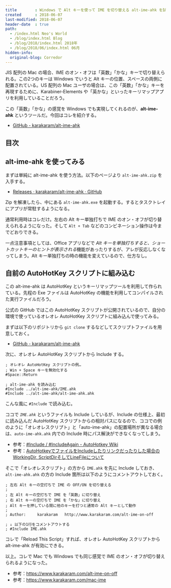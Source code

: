 ```yaml
---
title        : Windows で Alt キーを使って IME を切り替える alt-ime-ahk を試してみた
created      : 2018-06-07
last-modified: 2018-06-07
header-date  : true
path:
  - /index.html Neo's World
  - /blog/index.html Blog
  - /blog/2018/index.html 2018年
  - /blog/2018/06/index.html 06月
hidden-info:
  original-blog: Corredor
---
```


JIS 配列の Mac の場合、IME のオン・オフは「英数」「かな」キーで切り替えられる。この2つのキーは Windows でいうと Alt キーの位置、スペースの両側に配置されている。US 配列の Mac ユーザの場合は、この「英数」「かな」キーを再現するために、Karabiner-Elements や「英かな」といったキーリマップアプリを利用していることだろう。

この「英数」「かな」の感覚を Windows でも実現してくれるのが、**alt-ime-ahk** というツールだ。今回はコレを紹介する。

- [GitHub - karakaram/alt-ime-ahk](https://github.com/karakaram/alt-ime-ahk)

## 目次

## alt-ime-ahk を使ってみる

まずは単純に alt-ime-ahk を使う方法。以下のページより `alt-ime-ahk.zip` を入手する。

- [Releases · karakaram/alt-ime-ahk · GitHub](https://github.com/karakaram/alt-ime-ahk/releases)

Zip を解凍したら、中にある `alt-ime-ahk.exe` を起動する。するとタスクトレイにアプリが常駐するようになる。

通常利用時はコレだけ。左右の Alt キー単独打ちで IME のオン・オフが切り替えられるようになった。そして `Alt + Tab` などのコンビネーション操作は今までどおりできる。

一点注意事項としては、Office アプリなどで *Alt キーを単独打ちすると、ショートカットキーのヒントが表示される*機能があったりするが、アレが反応しなくなってしまう。Alt キー単独打ちの時の機能を変えているので、仕方なし。

## 自前の AutoHotKey スクリプトに組み込む

この alt-ime-ahk は AutoHotKey というキーリマップツールを利用して作られている。先程の Exe ファイルは AutoHotKey の機能を利用してコンパイルされた実行ファイルだろう。

公式の GitHub ではこの AutoHotKey スクリプトが公開されているので、自分の環境で使っているオレオレ AutoHotKey スクリプトに組み込んで使ってみる。

まずは以下のリポジトリから `git clone` するなどしてスクリプトファイルを用意しておく。

- [GitHub - karakaram/alt-ime-ahk](https://github.com/karakaram/alt-ime-ahk)

次に、オレオレ AutoHotKey スクリプトから Include する。

```autohotkey
; オレオレ AutoHotKey スクリプトの例…
; Win + Space キーを無効化する
#Space::Return

; alt-ime-ahk を読み込む
#Include ../alt-ime-ahk/IME.ahk
#Include ../alt-ime-ahk/alt-ime-ahk.ahk
```

こんな風に `#Include` で読み込む。

ココで *`IME.ahk`* というファイルも Include しているが、Include の仕様上、最初に読み込んだ AutoHotKey スクリプトからの相対パスになるので、ココでの例のように「オレオレスクリプト」と「auto-ime-ahk」の配置場所が異なる場合は、`auto-ime-ahk.ahk` 内での Include 時にパス解決ができなくなってしまう。

- 参考：[#Include / #IncludeAgain - AutoHotkey Wiki](http://ahkwiki.net/-Include)
- 参考：[AutoHotkeyでファイルをIncludeしたりリンクだったりした場合のWorkingDir, ScriptDirそしてLineFileについて](https://rcmdnk.com/blog/2017/08/21/computer-windows-autohotkey/)

そこで「オレオレスクリプト」の方から `IME.ahk` を先に Include しておき、`alt-ime-ahk.ahk` の方の Include 箇所は以下のようにコメントアウトしておく。

```autohotkey
; 左右 Alt キーの空打ちで IME の OFF/ON を切り替える
;
; 左 Alt キーの空打ちで IME を「英数」に切り替え
; 右 Alt キーの空打ちで IME を「かな」に切り替え
; Alt キーを押している間に他のキーを打つと通常の Alt キーとして動作
;
; Author:     karakaram   http://www.karakaram.com/alt-ime-on-off

; ↓ 以下の1行をコメントアウトする
; #Include IME.ahk
```

コレで「Reload This Script」すれば、オレオレ AutoHotKey スクリプトから alt-ime-ahk が有効にできる。

以上。コレで Mac でも Windows でも同じ感覚で IME のオン・オフが切り替えられるようになった。

- 参考：<https://www.karakaram.com/alt-ime-on-off>
- 参考：<https://www.karakaram.com/mac-ime>
